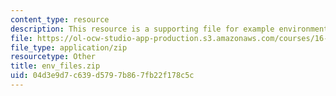 ```yaml
---
content_type: resource
description: This resource is a supporting file for example environment.
file: https://ol-ocw-studio-app-production.s3.amazonaws.com/courses/16-410-principles-of-autonomy-and-decision-making-fall-2010/04d3e9d7c639d5797b867fb22f178c5c_env_files.zip
file_type: application/zip
resourcetype: Other
title: env_files.zip
uid: 04d3e9d7-c639-d579-7b86-7fb22f178c5c
---
```


